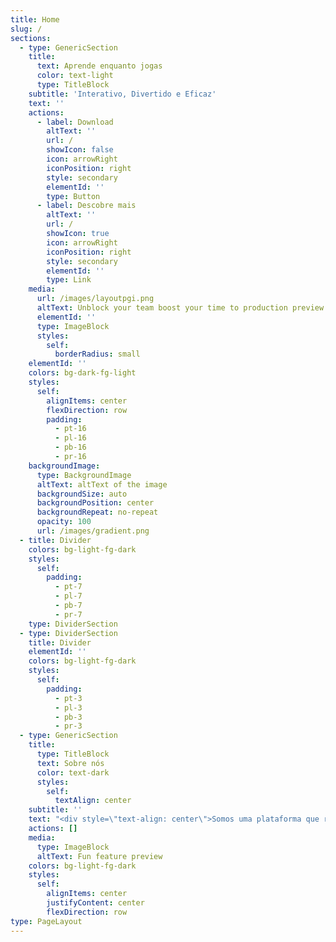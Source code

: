 ```yaml
---
title: Home
slug: /
sections:
  - type: GenericSection
    title:
      text: Aprende enquanto jogas
      color: text-light
      type: TitleBlock
    subtitle: 'Interativo, Divertido e Eficaz'
    text: ''
    actions:
      - label: Download
        altText: ''
        url: /
        showIcon: false
        icon: arrowRight
        iconPosition: right
        style: secondary
        elementId: ''
        type: Button
      - label: Descobre mais
        altText: ''
        url: /
        showIcon: true
        icon: arrowRight
        iconPosition: right
        style: secondary
        elementId: ''
        type: Link
    media:
      url: /images/layoutpgi.png
      altText: Unblock your team boost your time to production preview
      elementId: ''
      type: ImageBlock
      styles:
        self:
          borderRadius: small
    elementId: ''
    colors: bg-dark-fg-light
    styles:
      self:
        alignItems: center
        flexDirection: row
        padding:
          - pt-16
          - pl-16
          - pb-16
          - pr-16
    backgroundImage:
      type: BackgroundImage
      altText: altText of the image
      backgroundSize: auto
      backgroundPosition: center
      backgroundRepeat: no-repeat
      opacity: 100
      url: /images/gradient.png
  - title: Divider
    colors: bg-light-fg-dark
    styles:
      self:
        padding:
          - pt-7
          - pl-7
          - pb-7
          - pr-7
    type: DividerSection
  - type: DividerSection
    title: Divider
    elementId: ''
    colors: bg-light-fg-dark
    styles:
      self:
        padding:
          - pt-3
          - pl-3
          - pb-3
          - pr-3
  - type: GenericSection
    title:
      type: TitleBlock
      text: Sobre nós
      color: text-dark
      styles:
        self:
          textAlign: center
    subtitle: ''
    text: "<div style=\"text-align: center\">Somos uma plataforma que revoluciona a aprendizagem de programação, transformando o estudo numa aventura interativa e emocionante. Criado para quem está cansado dos métodos tradicionais de ensino, o EstuDeiFácil combina educação e diversão para proporcionar uma experiência única.Seja iniciante ou alguém que procura melhorar as suas competências em IPRP, aqui o aprender deixa de ser uma obrigação e passa a ser um jogo. \U0001F579️\U0001F4A1O nosso objetivo é tornar a aprendizagem acessível, envolvente e eficaz, enquanto exploras novos desafios e te divertes. \U0001F680Fica atento, porque estamos prestes a lançar esta inovação que vai transformar a forma como estudas. Junta-te a nós e começa já a tua jornada de aprendizagem com o EstuDeiFácil! \U0001F31F</div>\n\n"
    actions: []
    media:
      type: ImageBlock
      altText: Fun feature preview
    colors: bg-light-fg-dark
    styles:
      self:
        alignItems: center
        justifyContent: center
        flexDirection: row
type: PageLayout
---
```

